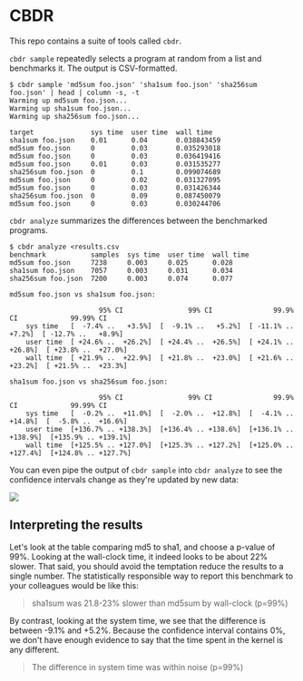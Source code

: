 # CBDR

This repo contains a suite of tools called `cbdr`.

`cbdr sample` repeatedly selects a program at random from a list and
benchmarks it.  The output is CSV-formatted.

```
$ cbdr sample 'md5sum foo.json' 'sha1sum foo.json' 'sha256sum foo.json' | head | column -s, -t
Warming up md5sum foo.json...
Warming up sha1sum foo.json...
Warming up sha256sum foo.json...

target              sys time  user time  wall time
sha1sum foo.json    0.01      0.04       0.038843459
md5sum foo.json     0         0.03       0.035293018
md5sum foo.json     0         0.03       0.036419416
md5sum foo.json     0.01      0.03       0.031535277
sha256sum foo.json  0         0.1        0.099074689
md5sum foo.json     0         0.02       0.031327095
md5sum foo.json     0         0.03       0.031426344
sha256sum foo.json  0         0.09       0.087450079
md5sum foo.json     0         0.03       0.030244706
```

`cbdr analyze` summarizes the differences between the benchmarked programs.

```
$ cbdr analyze <results.csv
benchmark           samples  sys time  user time  wall time
md5sum foo.json     7238     0.003     0.025      0.028
sha1sum foo.json    7057     0.003     0.031      0.034
sha256sum foo.json  7200     0.003     0.074      0.077

md5sum foo.json vs sha1sum foo.json:

                      95% CI                99% CI               99.9% CI             99.99% CI
    sys time   [  -7.4% ..   +3.5%]  [  -9.1% ..   +5.2%]  [ -11.1% ..   +7.2%]  [ -12.7% ..   +8.9%]
    user time  [ +24.6% ..  +26.2%]  [ +24.4% ..  +26.5%]  [ +24.1% ..  +26.8%]  [ +23.8% ..  +27.0%]
    wall time  [ +21.9% ..  +22.9%]  [ +21.8% ..  +23.0%]  [ +21.6% ..  +23.2%]  [ +21.5% ..  +23.3%]

sha1sum foo.json vs sha256sum foo.json:

                      95% CI                99% CI               99.9% CI             99.99% CI
    sys time   [  -0.2% ..  +11.0%]  [  -2.0% ..  +12.8%]  [  -4.1% ..  +14.8%]  [  -5.8% ..  +16.6%]
    user time  [+136.7% .. +138.3%]  [+136.4% .. +138.6%]  [+136.1% .. +138.9%]  [+135.9% .. +139.1%]
    wall time  [+125.5% .. +127.0%]  [+125.3% .. +127.2%]  [+125.0% .. +127.4%]  [+124.8% .. +127.7%]
```

You can even pipe the output of `cbdr sample` into `cbdr analyze` to see
the confidence intervals change as they're updated by new data:

<img src=https://github.com/asayers/cbdr/raw/master/demo.gif>

## Interpreting the results

Let's look at the table comparing md5 to sha1, and choose a p-value of 99%.
Looking at the wall-clock time, it indeed looks to be about 22% slower.
That said, you should avoid the temptation reduce the results to a single
number.  The statistically responsible way to report this benchmark to your
colleagues would be like this:

> sha1sum was 21.8-23% slower than md5sum by wall-clock (p=99%)

By contrast, looking at the system time, we see that the difference is between
-9.1% and +5.2%.  Because the confidence interval contains 0%, we don't have
enough evidence to say that the time spent in the kernel is any different.

> The difference in system time was within noise (p=99%)
